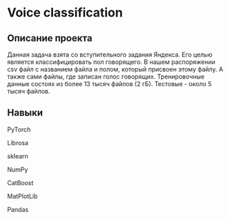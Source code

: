 # Voice classification

## Описание проекта

Данная задача взята со вступительного задания Яндекса. Его целью является классифицировать пол говорящего. В нашем распоряжении csv файл с названием файла и полом, который присвоен этому файлу. А также сами файлы, где записан голос говорящих. Тренировочные данные состоях из более 13 тысяч файлов (2 гБ). Тестовые - около 5 тысяч файлов.

## Навыки

PyTorch

Librosa

sklearn

NumPy

CatBoost

MatPlotLib

Pandas
